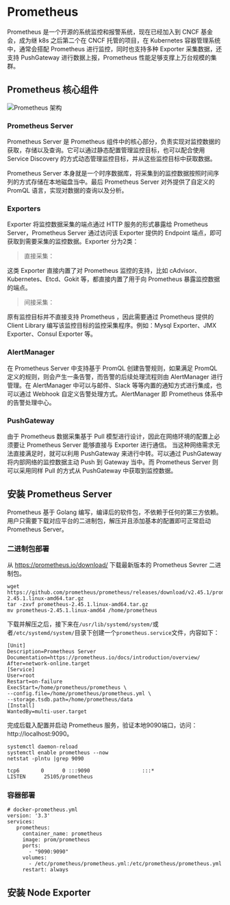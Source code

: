 # Prometheus
Prometheus 是一个开源的系统监控和报警系统，现在已经加入到 CNCF 基金会，成为继 k8s 之后第二个在 CNCF 托管的项目，在 Kubernetes 容器管理系统中，通常会搭配 Prometheus 进行监控，同时也支持多种 Exporter 采集数据，还支持 PushGateway 进行数据上报，Prometheus 性能足够支撑上万台规模的集群。

## Prometheus 核心组件
![Prometheus 架构](/prometheus-1.png)

### Prometheus Server
Prometheus Server 是 Prometheus 组件中的核心部分，负责实现对监控数据的获取，存储以及查询。它可以通过静态配置管理监控目标，也可以配合使用 Service Discovery 的方式动态管理监控目标，并从这些监控目标中获取数据。

Prometheus Server 本身就是一个时序数据库，将采集到的监控数据按照时间序列的方式存储在本地磁盘当中。最后 Prometheus Server 对外提供了自定义的 PromQL 语言，实现对数据的查询以及分析。

### Exporters
Exporter 将监控数据采集的端点通过 HTTP 服务的形式暴露给 Prometheus Server，Prometheus Server 通过访问该 Exporter 提供的 Endpoint 端点，即可获取到需要采集的监控数据。Exporter 分为2类：
> 直接采集：

这类 Exporter 直接内置了对 Prometheus 监控的支持，比如 cAdvisor、Kubernetes、Etcd、Gokit 等，都直接内置了用于向 Prometheus 暴露监控数据的端点。

>间接采集：

原有监控目标并不直接支持 Prometheus ，因此需要通过 Prometheus 提供的Client Library 编写该监控目标的监控采集程序。例如：Mysql Exporter、JMX Exporter、Consul Exporter 等。

### AlertManager
在 Prometheus Server 中支持基于 PromQL 创建告警规则，如果满足 PromQL 定义的规则，则会产生一条告警，而告警的后续处理流程则由 AlertManager 进行管理。在 AlertManager 中可以与邮件、Slack 等等内置的通知方式进行集成，也可以通过 Webhook 自定义告警处理方式。AlertManager 即 Prometheus 体系中的告警处理中心。

### PushGateway
由于 Prometheus 数据采集基于 Pull 模型进行设计，因此在网络环境的配置上必须要让 Prometheus Server 能够直接与 Exporter 进行通信。 当这种网络需求无法直接满足时，就可以利用 PushGateway 来进行中转。可以通过 PushGateway 将内部网络的监控数据主动 Push 到 Gateway 当中。而 Prometheus Server 则可以采用同样 Pull 的方式从 PushGateway 中获取到监控数据。

## 安装 Prometheus Server
Prometheus 基于 Golang 编写，编译后的软件包，不依赖于任何的第三方依赖。用户只需要下载对应平台的二进制包，解压并且添加基本的配置即可正常启动 Prometheus Server。

### 二进制包部署
从 <https://prometheus.io/download/> 下载最新版本的 Prometheus Sevrer 二进制包。
```shell
wget https://github.com/prometheus/prometheus/releases/download/v2.45.1/prometheus-2.45.1.linux-amd64.tar.gz
tar -zxvf prometheus-2.45.1.linux-amd64.tar.gz
mv prometheus-2.45.1.linux-amd64 /home/prometheus
```
下载并解压之后，接下来在`/usr/lib/systemd/system/`或者`/etc/systemd/system/`目录下创建一个`prometheus.service`文件，内容如下：
```shell
[Unit]
Description=Prometheus Server
Documentation=https://prometheus.io/docs/introduction/overview/
After=network-online.target
[Service]
User=root
Restart=on-failure
ExecStart=/home/prometheus/prometheus \
--config.file=/home/prometheus/prometheus.yml \
--storage.tsdb.path=/home/prometheus/data
[Install]
WantedBy=multi-user.target
```
完成后载入配置并启动 Prometheus 服务，验证本地9090端口，访问：http://localhost:9090。
```shell
systemctl daemon-reload
systemctl enable prometheus --now
netstat -plntu |grep 9090

tcp6       0      0 :::9090                 :::*                    LISTEN      25105/prometheus
```

### 容器部署
```shell
# docker-prometheus.yml
version: '3.3'
services:
   prometheus:
     container_name: prometheus
     image: prom/prometheus
     ports:
       - "9090:9090"
     volumes:
       - /etc/prometheus/prometheus.yml:/etc/prometheus/prometheus.yml
     restart: always  
```

## 安装 Node Exporter